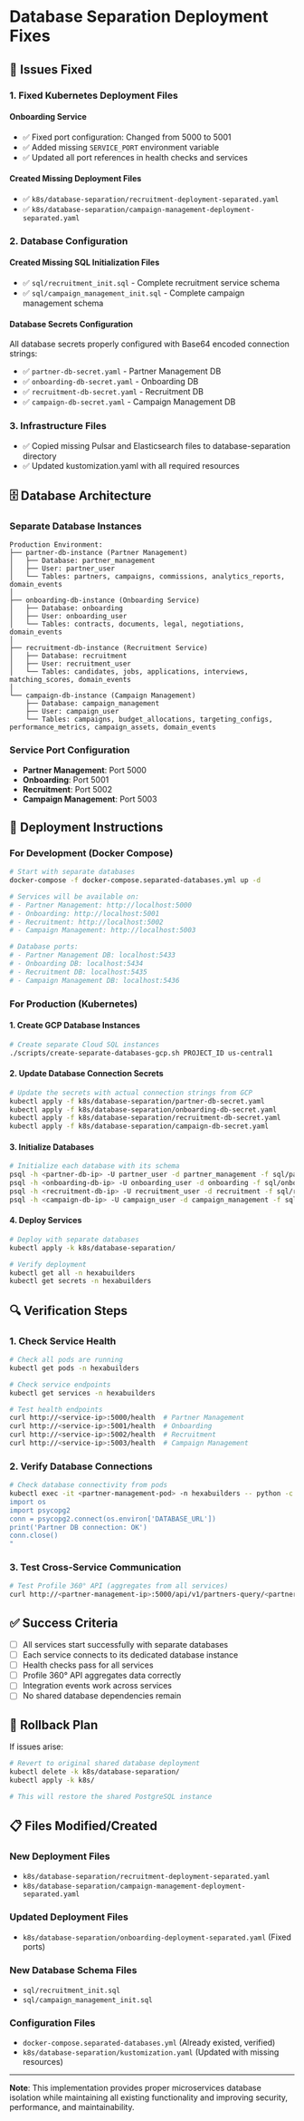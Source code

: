 # Database Separation Deployment Fixes

## 🔧 Issues Fixed

### 1. **Fixed Kubernetes Deployment Files**

#### **Onboarding Service**
- ✅ Fixed port configuration: Changed from 5000 to 5001
- ✅ Added missing `SERVICE_PORT` environment variable
- ✅ Updated all port references in health checks and services

#### **Created Missing Deployment Files**
- ✅ `k8s/database-separation/recruitment-deployment-separated.yaml`
- ✅ `k8s/database-separation/campaign-management-deployment-separated.yaml`

### 2. **Database Configuration**

#### **Created Missing SQL Initialization Files**
- ✅ `sql/recruitment_init.sql` - Complete recruitment service schema
- ✅ `sql/campaign_management_init.sql` - Complete campaign management schema

#### **Database Secrets Configuration**
All database secrets properly configured with Base64 encoded connection strings:
- ✅ `partner-db-secret.yaml` - Partner Management DB
- ✅ `onboarding-db-secret.yaml` - Onboarding DB  
- ✅ `recruitment-db-secret.yaml` - Recruitment DB
- ✅ `campaign-db-secret.yaml` - Campaign Management DB

### 3. **Infrastructure Files**
- ✅ Copied missing Pulsar and Elasticsearch files to database-separation directory
- ✅ Updated kustomization.yaml with all required resources

## 🗄️ Database Architecture

### **Separate Database Instances**
```
Production Environment:
├── partner-db-instance (Partner Management)
│   ├── Database: partner_management
│   ├── User: partner_user
│   └── Tables: partners, campaigns, commissions, analytics_reports, domain_events
│
├── onboarding-db-instance (Onboarding Service)
│   ├── Database: onboarding
│   ├── User: onboarding_user
│   └── Tables: contracts, documents, legal, negotiations, domain_events
│
├── recruitment-db-instance (Recruitment Service)
│   ├── Database: recruitment
│   ├── User: recruitment_user
│   └── Tables: candidates, jobs, applications, interviews, matching_scores, domain_events
│
└── campaign-db-instance (Campaign Management)
    ├── Database: campaign_management
    ├── User: campaign_user
    └── Tables: campaigns, budget_allocations, targeting_configs, performance_metrics, campaign_assets, domain_events
```

### **Service Port Configuration**
- **Partner Management**: Port 5000
- **Onboarding**: Port 5001  
- **Recruitment**: Port 5002
- **Campaign Management**: Port 5003

## 🚀 Deployment Instructions

### **For Development (Docker Compose)**
```bash
# Start with separate databases
docker-compose -f docker-compose.separated-databases.yml up -d

# Services will be available on:
# - Partner Management: http://localhost:5000
# - Onboarding: http://localhost:5001
# - Recruitment: http://localhost:5002
# - Campaign Management: http://localhost:5003

# Database ports:
# - Partner Management DB: localhost:5433
# - Onboarding DB: localhost:5434
# - Recruitment DB: localhost:5435
# - Campaign Management DB: localhost:5436
```

### **For Production (Kubernetes)**

#### **1. Create GCP Database Instances**
```bash
# Create separate Cloud SQL instances
./scripts/create-separate-databases-gcp.sh PROJECT_ID us-central1
```

#### **2. Update Database Connection Secrets**
```bash
# Update the secrets with actual connection strings from GCP
kubectl apply -f k8s/database-separation/partner-db-secret.yaml
kubectl apply -f k8s/database-separation/onboarding-db-secret.yaml
kubectl apply -f k8s/database-separation/recruitment-db-secret.yaml
kubectl apply -f k8s/database-separation/campaign-db-secret.yaml
```

#### **3. Initialize Databases**
```bash
# Initialize each database with its schema
psql -h <partner-db-ip> -U partner_user -d partner_management -f sql/partner_management_init.sql
psql -h <onboarding-db-ip> -U onboarding_user -d onboarding -f sql/onboarding_init.sql
psql -h <recruitment-db-ip> -U recruitment_user -d recruitment -f sql/recruitment_init.sql
psql -h <campaign-db-ip> -U campaign_user -d campaign_management -f sql/campaign_management_init.sql
```

#### **4. Deploy Services**
```bash
# Deploy with separate databases
kubectl apply -k k8s/database-separation/

# Verify deployment
kubectl get all -n hexabuilders
kubectl get secrets -n hexabuilders
```

## 🔍 Verification Steps

### **1. Check Service Health**
```bash
# Check all pods are running
kubectl get pods -n hexabuilders

# Check service endpoints
kubectl get services -n hexabuilders

# Test health endpoints
curl http://<service-ip>:5000/health  # Partner Management
curl http://<service-ip>:5001/health  # Onboarding
curl http://<service-ip>:5002/health  # Recruitment
curl http://<service-ip>:5003/health  # Campaign Management
```

### **2. Verify Database Connections**
```bash
# Check database connectivity from pods
kubectl exec -it <partner-management-pod> -n hexabuilders -- python -c "
import os
import psycopg2
conn = psycopg2.connect(os.environ['DATABASE_URL'])
print('Partner DB connection: OK')
conn.close()
"
```

### **3. Test Cross-Service Communication**
```bash
# Test Profile 360° API (aggregates from all services)
curl http://<partner-management-ip>:5000/api/v1/partners-query/<partner-id>/profile-360
```

## ✅ Success Criteria

- [ ] All services start successfully with separate databases
- [ ] Each service connects to its dedicated database instance
- [ ] Health checks pass for all services
- [ ] Profile 360° API aggregates data correctly
- [ ] Integration events work across services
- [ ] No shared database dependencies remain

## 🔄 Rollback Plan

If issues arise:
```bash
# Revert to original shared database deployment
kubectl delete -k k8s/database-separation/
kubectl apply -k k8s/

# This will restore the shared PostgreSQL instance
```

## 📋 Files Modified/Created

### **New Deployment Files**
- `k8s/database-separation/recruitment-deployment-separated.yaml`
- `k8s/database-separation/campaign-management-deployment-separated.yaml`

### **Updated Deployment Files**
- `k8s/database-separation/onboarding-deployment-separated.yaml` (Fixed ports)

### **New Database Schema Files**
- `sql/recruitment_init.sql`
- `sql/campaign_management_init.sql`

### **Configuration Files**
- `docker-compose.separated-databases.yml` (Already existed, verified)
- `k8s/database-separation/kustomization.yaml` (Updated with missing resources)

---

**Note**: This implementation provides proper microservices database isolation while maintaining all existing functionality and improving security, performance, and maintainability.
